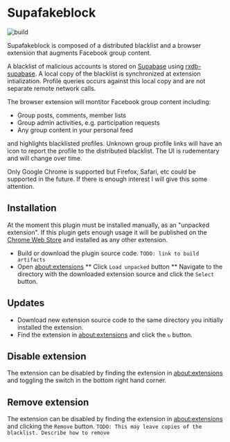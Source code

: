 # Supafakeblock

![build](https://github.com/jmcculloch/supafakeblock/workflows/build/badge.svg)

Supafakeblock is composed of a distributed blacklist and a browser extension that augments Facebook group content.

A blacklist of malicious accounts is stored on [Supabase](https://supabase.com/) using [rxdb-supabase](https://github.com/marceljuenemann/rxdb-supabase). A local copy of the blacklist is synchronized at extension intialization. Profile queries occurs against this local copy and are not separate remote network calls.

The browser extension will montitor Facebook group content including:
* Group posts, comments, member lists
* Group admin activities, e.g. participation requests
* Any group content in your personal feed

and highlights blacklisted profiles. Unknown group profile links will have an icon to report the profile to the distributed blacklist. The UI is rudementary and will change over time.

Only Google Chrome is supported but Firefox, Safari, etc could be supported in the future. If there is enough interest I will give this some attention.

## Installation
At the moment this plugin must be installed manually, as an "unpacked extension". If this plugin gets enough usage it will be published on the [Chrome Web Store](https://chromewebstore.google.com/) and installed as any other extension.

* Build or download the plugin source code. `TODO: link to build artifacts`
* Open [about:extensions](about:extensions)
** Click `Load unpacked` button
** Navigate to the directory with the downloaded extension source and click the `Select` button.

## Updates
* Download new extension source code to the same directory you initially installed the extension.
* Find the extension in [about:extensions](about:extensions) and click the `↻` button.

## Disable extension
The extension can be disabled by finding the extension in [about:extensions](about:extensions) and toggling the switch in the bottom right hand corner.

## Remove extension
The extension can be disabled by finding the extension in [about:extensions](about:extensions) and clicking the `Remove` button.
`TODO: This may leave copies of the blacklist. Describe how to remove`